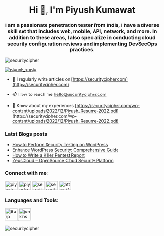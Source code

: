 
<h1 align="center">Hi 👋, I'm Piyush Kumawat</h1>
<h3 align="center">I am a passionate penetration tester from India, I have a diverse skill set that includes web, mobile, API, network, and more. In addition to these areas, I also specialize in conducting cloud security configuration reviews and implementing DevSecOps practices.</h3>

<p align="left"> <img src="https://komarev.com/ghpvc/?username=securitycipher&label=Profile%20views&color=0e75b6&style=flat" alt="securitycipher" /> </p>

<p align="left"> <a href="https://twitter.com/piyush_supiy" target="blank"><img src="https://img.shields.io/twitter/follow/piyush_supiy?logo=twitter&style=for-the-badge" alt="piyush_supiy" /></a> </p>

- 📝 I regularly write articles on [https://securitycipher.com](https://securitycipher.com)

- 📫 How to reach me hello@securitycipher.com

- 📄 Know about my experiences [https://securitycipher.com/wp-content/uploads/2022/12/Piyush_Resume-2022.pdf](https://securitycipher.com/wp-content/uploads/2022/12/Piyush_Resume-2022.pdf)

### Latst Blogs posts
<!-- BLOG-POST-LIST:START -->
- [How to Perform Security Testing on WordPress](https://securitycipher.com/2023/08/14/how-to-perform-security-testing-on-wordpress/)
- [Enhance WordPress Security: Comprehensive Guide](https://securitycipher.com/2023/08/12/enhance-wordpress-security-comprehensive-guide/)
- [How to Write a Killer Pentest Report](https://securitycipher.com/2023/08/05/how-to-write-a-killer-pentest-report/)
- [ZeusCloud – OpenSource Cloud Security Platform](https://securitycipher.com/2023/07/15/zeuscloud/)
<!-- BLOG-POST-LIST:END -->

<h3 align="left">Connect with me:</h3>
<p align="left">
<a href="https://twitter.com/piyush_supiy" target="blank"><img align="center" src="https://raw.githubusercontent.com/rahuldkjain/github-profile-readme-generator/master/src/images/icons/Social/twitter.svg" alt="piyush_supiy" height="30" width="40" /></a>
<a href="https://linkedin.com/in/piyush-kumawat" target="blank"><img align="center" src="https://raw.githubusercontent.com/rahuldkjain/github-profile-readme-generator/master/src/images/icons/Social/linked-in-alt.svg" alt="piyush-kumawat" height="30" width="40" /></a>
<a href="https://instagram.com/securitycipher" target="blank"><img align="center" src="https://raw.githubusercontent.com/rahuldkjain/github-profile-readme-generator/master/src/images/icons/Social/instagram.svg" alt="securitycipher" height="30" width="40" /></a>
<a href="https://www.youtube.com/c/securitycipher" target="blank"><img align="center" src="https://raw.githubusercontent.com/rahuldkjain/github-profile-readme-generator/master/src/images/icons/Social/youtube.svg" alt="securitycipher" height="30" width="40" /></a>
<a href="/https://securitycipher.com/post-sitemap.xml" target="blank"><img align="center" src="https://raw.githubusercontent.com/rahuldkjain/github-profile-readme-generator/master/src/images/icons/Social/rss.svg" alt="https://securitycipher.com/post-sitemap.xml" height="30" width="40" /></a>
</p>

<h3 align="left">Languages and Tools:</h3>
<p align="left"> <a href="https://portswigger.net/" target="_blank" rel="noreferrer"> <img src="https://www.kali.org/tools/burpsuite/images/burpsuite-logo.svg" alt="Burp Suite" width="40" height="40"/> </a><a href="https://www.jenkins.io" target="_blank" rel="noreferrer"> <img src="https://www.vectorlogo.zone/logos/jenkins/jenkins-icon.svg" alt="jenkins" width="40" height="40"/> </a>  </p>

<p><img align="left" src="https://github-readme-stats.vercel.app/api/top-langs?username=securitycipher&show_icons=true&locale=en&layout=compact" alt="securitycipher" /></p>


